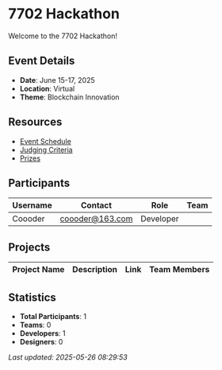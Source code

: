 # 7702 Hackathon

Welcome to the 7702 Hackathon!

## Event Details

- **Date**: June 15-17, 2025
- **Location**: Virtual
- **Theme**: Blockchain Innovation

## Resources

- [Event Schedule](#)
- [Judging Criteria](#)
- [Prizes](#)

## Participants

| Username | Contact | Role | Team |
|----------|---------|------|------|
| Coooder | coooder@163.com | Developer |  |


## Projects

| Project Name | Description | Link | Team Members |
|--------------|-------------|------|-------------|


## Statistics

- **Total Participants**: 1
- **Teams**: 0
- **Developers**: 1
- **Designers**: 0

*Last updated: 2025-05-26 08:29:53*